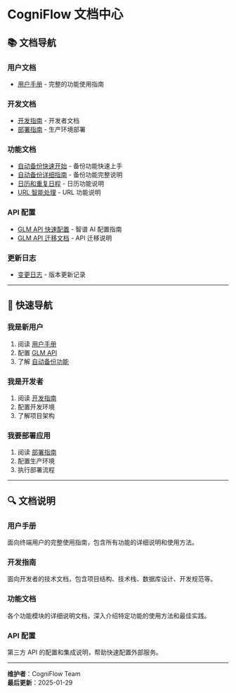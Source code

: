 # CogniFlow 文档中心

## 📚 文档导航

### 用户文档
- [用户手册](../USER_MANUAL.md) - 完整的功能使用指南

### 开发文档
- [开发指南](./DEVELOPER_GUIDE.md) - 开发者文档
- [部署指南](../DEPLOYMENT_CHECKLIST.md) - 生产环境部署

### 功能文档
- [自动备份快速开始](./AUTO_BACKUP_QUICKSTART.md) - 备份功能快速上手
- [自动备份详细指南](./AUTO_BACKUP_GUIDE.md) - 备份功能完整说明
- [日历和重复日程](./CALENDAR_AND_RECURRENCE_GUIDE.md) - 日历功能说明
- [URL 智能处理](./URL_FEATURE_GUIDE.md) - URL 功能说明

### API 配置
- [GLM API 快速配置](./GLM_QUICK_START.md) - 智谱 AI 配置指南
- [GLM API 迁移文档](./GLM_API_MIGRATION.md) - API 迁移说明

### 更新日志
- [变更日志](./CHANGELOG.md) - 版本更新记录

---

## 📖 快速导航

### 我是新用户
1. 阅读 [用户手册](../USER_MANUAL.md)
2. 配置 [GLM API](./GLM_QUICK_START.md)
3. 了解 [自动备份功能](./AUTO_BACKUP_QUICKSTART.md)

### 我是开发者
1. 阅读 [开发指南](./DEVELOPER_GUIDE.md)
2. 配置开发环境
3. 了解项目架构

### 我要部署应用
1. 阅读 [部署指南](../DEPLOYMENT_CHECKLIST.md)
2. 配置生产环境
3. 执行部署流程

---

## 🔍 文档说明

### 用户手册
面向终端用户的完整使用指南，包含所有功能的详细说明和使用方法。

### 开发指南
面向开发者的技术文档，包含项目结构、技术栈、数据库设计、开发规范等。

### 功能文档
各个功能模块的详细说明文档，深入介绍特定功能的使用方法和最佳实践。

### API 配置
第三方 API 的配置和集成说明，帮助快速配置外部服务。

---

**维护者**：CogniFlow Team  
**最后更新**：2025-01-29
